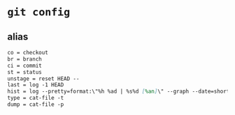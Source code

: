 # `git config`

## alias

```md
co = checkout
br = branch
ci = commit
st = status
unstage = reset HEAD --
last = log -1 HEAD
hist = log --pretty=format:\"%h %ad | %s%d [%an]\" --graph --date=short
type = cat-file -t
dump = cat-file -p
```

